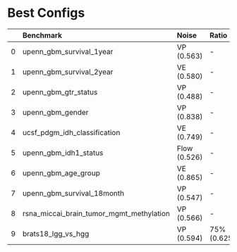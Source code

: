 # Best Configs

|    | Benchmark                                | Noise        | Ratio       | Type          | FlowMDAE        |
|---:|:-----------------------------------------|:-------------|:------------|:--------------|:----------------|
|  0 | upenn_gbm_survival_1year                 | VP (0.563)   | -           | -             | -               |
|  1 | upenn_gbm_survival_2year                 | VE (0.580)   | -           | -             | -               |
|  2 | upenn_gbm_gtr_status                     | VP (0.488)   | -           | -             | -               |
|  3 | upenn_gbm_gender                         | VP (0.838)   | -           | -             | -               |
|  4 | ucsf_pdgm_idh_classification             | VE (0.749)   | -           | -             | -               |
|  5 | upenn_gbm_idh1_status                    | Flow (0.526) | -           | -             | -               |
|  6 | upenn_gbm_age_group                      | VE (0.865)   | -           | -             | -               |
|  7 | upenn_gbm_survival_18month               | VP (0.547)   | -           | -             | -               |
|  8 | rsna_miccai_brain_tumor_mgmt_methylation | VP (0.566)   | -           | -             | -               |
|  9 | brats18_lgg_vs_hgg                       | VP (0.594)   | 75% (0.625) | Block (0.623) | M25_N25 (0.803) |

